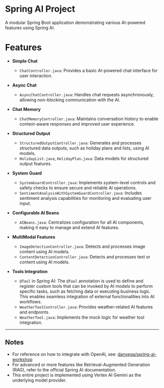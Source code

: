# Spring AI Project
A modular Spring Boot application demonstrating various AI-powered features using Spring AI.

# Features

- **Simple Chat**
  - `ChatController.java`: Provides a basic AI-powered chat interface for user interaction.

- **Async Chat**
  - `AsyncChatController.java`: Handles chat requests asynchronously, allowing non-blocking communication with the AI.

- **Chat Memory**
  - `ChatMemoryController.java`: Maintains conversation history to enable context-aware responses and improved user experience.

- **Structured Output**
  - `StructuredOutputController.java`: Generates and processes structured data outputs, such as holiday plans and lists, using AI models.
  - `HolidayList.java`, `HolidayPlan.java`: Data models for structured output features.

- **System Guard**
  - `SystemGuardController.java`: Implements system-level controls and safety checks to ensure secure and reliable AI operations.
  - `SentimentAnalysisWithSystemGuardController.java`: Includes sentiment analysis capabilities for monitoring and evaluating user input.

- **Configurable AI Beans**
  - `AIBeans.java`: Centralizes configuration for all AI components, making it easy to manage and extend AI features.

- **MultiModal Features**
  - `ImageDetectionController.java`: Detects and processes image content using AI models.
  - `ContentDetectionController.java`: Detects and processes text or content using AI models.

- **Tools Integration**
  - `@Tool` in Spring AI: The `@Tool` annotation is used to define and register custom tools that can be invoked by AI models to perform specific tasks, such as fetching data or executing business logic. This enables seamless integration of external functionalities into AI workflows.
  - `WeatherToolController.java`: Provides weather-related AI features and endpoints.
  - `WeatherTool.java`: Implements the mock logic for weather tool integration.

---

## Notes

- For reference on how to integrate with OpenAI, see: [danvega/spring-ai-workshop](https://github.com/danvega/spring-ai-workshop)
- For advanced or more features like Retrieval-Augmented Generation (RAG), refer to the official Spring AI documentation.
- This entire project is implemented using Vertex AI Gemini as the underlying model provider.
